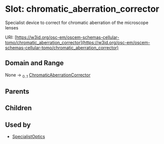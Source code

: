 
# Slot: chromatic_aberration_corrector

Specialist device to correct for chromatic aberration of the microscope lenses

URI: [https://w3id.org/osc-em/oscem-schemas-cellular-tomo/chromatic_aberration_corrector](https://w3id.org/osc-em/oscem-schemas-cellular-tomo/chromatic_aberration_corrector)


## Domain and Range

None &#8594;  <sub>0..1</sub> [ChromaticAberrationCorrector](ChromaticAberrationCorrector.md)

## Parents


## Children


## Used by

 * [SpecialistOptics](SpecialistOptics.md)
